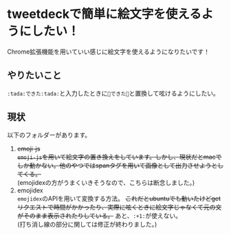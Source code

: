 # tweetdeckで簡単に絵文字を使えるようにしたい！
Chrome拡張機能を用いていい感じに絵文字を使えるようになりたいです！

## やりたいこと
`:tada:できた:tada:`と入力したときに`🎉できた🎉`と置換して呟けるようにしたい。

## 現状
以下のフォルダーがあります。
1. ~~emoji-js~~   
~~`emoji-js`を用いて絵文字の置き換えをしています。しかし、現状だとmacでしか動かない。他のやつではspanタグを用いて画像として出力させようとしてくる。~~  
(emojidexの方がうまくいきそうなので、こちらは断念しました。)
2. emojidex  
`emojidex`のAPIを用いて変換する方法。 ~~これだとubuntuでも動いたけどgetリクエストで時間がかかったり、実際に呟くときに絵文字じゃなくて元の文がそのまま表示されたりしている。~~ あと、`:+1:`が使えない。  
(打ち消し線の部分に関しては修正が終わりました。)